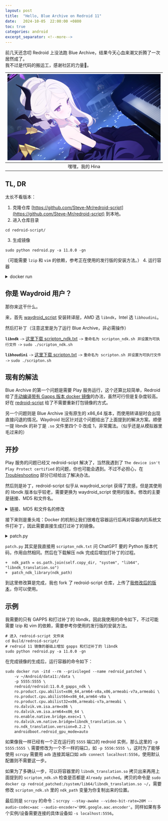 ```yaml
---
layout: post
title:  "Hello, Blue Archive on Redroid 11"
date:   2024-10-05  22:00:00 +0800
toc: true
categories: android 
excerpt_separator: <!--more-->
---
```


前几天还念叨 Redroid 上没法跑 Blue Archive，结果今天心血来潮又折腾了一次居然成了。  
我不过是代码的搬运工，感谢社区的力量🙏。  

|![alt text](/assets/2024-10-05-redroid-blue-archive/image-1.png)|
|:--:|
|嘿嘿，我的 Hina|


## TL, DR

太长不看版本：  

1. 克隆仓库 [https://github.com/Steve-Mr/redroid-script](https://github.com/Steve-Mr/redroid-script) 到本地。
2. 进入仓库目录
```shell
cd redroid-script/
```
3. 生成镜像
```shell
sudo python redroid.py -a 11.0.0 -gn
```
（可能需要 `lzip` 和 `vim` 的依赖，参考正在使用的发行版的安装方法。）
4. 运行容器
<details>
        <summary>docker run</summary>

    {% highlight shell %}
    ## 运行容器
    sudo docker run -itd --rm --privileged --name redroid_patched \               
        -v ~/Android/data11:/data \
        -p 5555:5555 \
        redroid/redroid:11.0.0_gapps_ndk \
        ro.product.cpu.abilist=x86_64,arm64-v8a,x86,armeabi-v7a,armeabi \
        ro.product.cpu.abilist64=x86_64,arm64-v8a \
        ro.product.cpu.abilist32=x86,armeabi-v7a,armeabi \
        ro.dalvik.vm.isa.arm=x86 \
        ro.dalvik.vm.isa.arm64=x86_64 \
        ro.enable.native.bridge.exec=1 \
        ro.dalvik.vm.native.bridge=libndk_translation.so \
        ro.ndk_translation.version=0.2.2 \
        androidboot.redroid_gpu_mode=auto

    ## 连接 scrcpy
    scrcpy --stay-awake --video-bit-rate=20M --audio-codec=aac --audio-encoder='OMX.google.aac.encoder'
    {% endhighlight %}
</details>

<!--more-->


## 你是 Waydroid 用户？

那你来这干什么。  

来，首先 [waydroid_script](https://github.com/casualsnek/waydroid_script) 安装转译层，AMD 选 `libndk`，Intel 选 `libhoudini`。  

然后打补丁（注意这里是为了运行 Blue Archive，非必需操作）

**`libndk`** `->` [这里下载 scripton_ndk.txt](https://github.com/waydroid/waydroid/issues/788#issuecomment-2167334937) `->` `重命名为 scripton_ndk.sh 并设置为可执行文件` `->` `sudo ./scripton_ndk.sh`

**`libhoudini`** `->` [这里下载 scripton.txt](https://github.com/waydroid/waydroid/issues/788#issuecomment-2162386712) `->` `重命名为 scripton.sh 并设置为可执行文件` `->` `sudo ./scripton.sh`

## 现有的解法

Blue Archive 的第一个问题是需要 Play 服务运行，这个还算比较简单，Redroid 给了[手动编译带有 Gapps 版本 docker 镜像](https://github.com/remote-android/redroid-doc/tree/master/android-builder-docker)的办法，虽然可行但是复杂度较高。好在 [redroid-script](https://github.com/ayasa520/redroid-script) 给了不需要重新打包镜像的方式。  

另一个问题则是 Blue Archive 没有原生的 x86_64 版本，而使用转译层时会出现直接闪退的情况。Waydroid 社区针对这个问题给出了上面提到的解决方案。顺便一提 libndk 的补丁是 `.so` 文件里四个 0 改成 1，非常魔法。（似乎还是从模拟器里毛过来的）  

## 开抄

Play 服务的问题已经又 redroid-scipt 解决了，当然我遇到了 `The device isn't Play Protect certified` 的问题，你也可能会遇到。不过不必担心，在 [Troubleshooting](https://github.com/ayasa520/redroid-script?tab=readme-ov-file#troubleshooting) 部分已经给出了解决办法。  

然后则是补丁，redroid-script 似乎从 waydroid_script 获得了灵感，但是其使用的 libndk 版本似乎较老，需要更换为 waydroid_script 使用的版本。修改的主要是链接、MD5 和文件名。  

<details>
    <summary>链接、MD5 和文件名的修改</summary>

{% highlight git %}
-  dl_link = "https://github.com/supremegamers/vendor_google_proprietary_ndk_translation-prebuilt/archive/181d9290a69309511185c4417ba3d890b3caaaa8.zip"
+  dl_link = "https://github.com/supremegamers/vendor_google_proprietary_ndk_translation-prebuilt/archive/9324a8914b649b885dad6f2bfd14a67e5d1520bf.zip"

-  shutil.copytree(os.path.join(self.extract_to, "vendor_google_proprietary_ndk_translation-prebuilt-181d9290a69309511185c4417ba3d890b3caaaa8", "prebuilts"), os.path.join(self.copy_dir, "system"), dirs_exist_ok=True)
+  shutil.copytree(os.path.join(self.extract_to, "vendor_google_proprietary_ndk_translation-prebuilt-9324a8914b649b885dad6f2bfd14a67e5d1520bf", "prebuilts"), os.path.join(self.copy_dir, "system"), dirs_exist_ok=True)

-  act_md5 = "0beff55f312492f24d539569d84f5bfb"
+  act_md5 = "c9572672d1045594448068079b34c350"
{% endhighlight %}

</details>

接下来则是重头戏：Docker 的机制让我们很难在容器运行后再对容器内的系统文件打补丁，因此需要直接生成打过补丁的镜像。  

<details>
    <summary>patch.py</summary>

{% highlight python %}
import os
import subprocess

def check_hex(file_path, offset, hex_to_check):
    skip_bytes = offset - 0x101000
    read_bytes = len(hex_to_check) // 2
    command = [
        'od', file_path,
        '--skip-bytes={}'.format(skip_bytes),
        '--read-bytes={}'.format(read_bytes),
        '--endian=little',
        '-t', 'x1',
        '-An'
    ]

    command_output = subprocess.check_output(command).decode().replace(' ', '').strip()
    return command_output == hex_to_check

def patch_hex(file_path, offset, original_hex, new_hex):
    file_offset = offset - 0x101000
    if check_hex(file_path, offset, original_hex):
        hex_in_bin = bytes.fromhex(new_hex)
        with open(file_path, 'r+b') as f:
            f.seek(file_offset)
            f.write(hex_in_bin)
        print(f"Patched {file_path} at {file_offset} with new hex {new_hex}")
    elif check_hex(file_path, offset, new_hex):
        print("Already patched")
    else:
        print("Hex mismatch!")

def patch_ndk_library(ndk_path):
    if os.path.isfile(ndk_path):
        if os.access(ndk_path, os.W_OK) or os.geteuid() == 0:
            patch_hex(ndk_path, 0x307dd1, '83e2fa', '83e2ff')
            patch_hex(ndk_path, 0x307cd6, '83e2fa', '83e2ff')
        else:
            print("libndk_translation is not writable. Please run with sudo.")
    else:
        print("libndk_translation not found. Please install it first.")

# 调用示例
if __name__ == "__main__":
    ndk_path = "ndk/system/lib64/libndk_translation.so"
    patch_ndk_library(ndk_path)

{% endhighlight %}

</details>

`patch.py` 其实是我直接用 `scripton_ndk.txt` 问 ChatGPT 要的 Python 版本代码，作用自然相同。然后在下载解压 ndk 完成后增加打补丁的过程。  

```
+  ndk_path = os.path.join(self.copy_dir, "system", "lib64", "libndk_translation.so")
+  patch_ndk_library(ndk_path)
```

到这里修改算是完成，我也 fork 了 redroid-script 仓库，上传了[我修改后的版本](https://github.com/Steve-Mr/redroid-script)，你可以使用。  

## 示例

我需要的只有 GAPPS 和打过补丁的 libndk，因此我使用的命令如下，不过可能需要 lzip 和 vim 的依赖，需要参考你使用的发行版的安装方法。

```shell
# 进入 redroid-script 文件夹
cd Build/redroid-script/
# redroid 11 镜像的基础上增加 gapps 和打过补丁的 libndk
sudo python redroid.py -a 11.0.0 -gn
```

在完成镜像的生成后，运行容器的命令如下：

```shell
sudo docker run -itd --rm --privileged --name redroid_patched \               
    -v ~/Android/data11:/data \
    -p 5555:5555 \
    redroid/redroid:11.0.0_gapps_ndk \
    ro.product.cpu.abilist=x86_64,arm64-v8a,x86,armeabi-v7a,armeabi \
    ro.product.cpu.abilist64=x86_64,arm64-v8a \
    ro.product.cpu.abilist32=x86,armeabi-v7a,armeabi \
    ro.dalvik.vm.isa.arm=x86 \
    ro.dalvik.vm.isa.arm64=x86_64 \
    ro.enable.native.bridge.exec=1 \
    ro.dalvik.vm.native.bridge=libndk_translation.so \
    ro.ndk_translation.version=0.2.2 \
    androidboot.redroid_gpu_mode=auto
```

如果像我一样已经有一个正在运行的 `5555` 端口的 redroid 实例，那么这里的 `-p 5555:5555 \` 需要修改为一个不一样的端口，如 `-p 5556:5555 \`，这时为了能够使用 `scrcpy` 需要用 `adb` 连接其端口如 `adb connect localhost:5556`，使用默认配置则不需要这一步。  

如果为了多确认一步，可以将容器里的 `libndk_translation.so` 拷贝出来再用上面提到的 `scripton_ndk.sh` 检查是否都是 `Already patched`。拷贝的命令是 `sudo docker cp redroid_patched:/system/lib64/libndk_translation.so ~/`，需要修改 `scripton_ndk.sh` 里的 `ndk_path` 变量为你复制出来的位置。  

最后则是 `scrcpy` 的命令：`scrcpy --stay-awake --video-bit-rate=20M --audio-codec=aac --audio-encoder='OMX.google.aac.encoder'`。同样如果有多个实例/设备需要连接的具体设备如 `-s localhost:5556`。  
